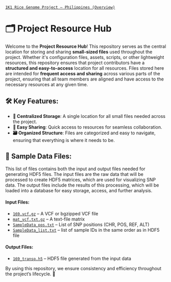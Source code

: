 [`1K1 Rice Genome Project – Philippines (Overview)`](https://github.com/1K1RG) 

# 🗂️ Project Resource Hub

Welcome to the **Project Resource Hub**! This repository serves as the central location for storing and sharing **small-sized files** used throughout the project. Whether it's configuration files, assets, scripts, or other lightweight resources, this repository ensures that project contributors have a **structured and easy-to-access** location for all resources. Files stored here are intended for **frequent access and sharing** across various parts of the project, ensuring that all team members are aligned and have access to the necessary resources at any given time.

## 🛠️ Key Features:
- **📍 Centralized Storage**: A single location for all small files needed across the project.
- **🔗 Easy Sharing**: Quick access to resources for seamless collaboration.
- **🗃️ Organized Structure**: Files are categorized and easy to navigate, ensuring that everything is where it needs to be.

## 🚨 Sample Data Files:

This list of files contains both the input and output files needed for generating HDF5 files. The input files are the raw data that will be processed to create HDF5 matrices, which are used for visualizing SNP data. The output files include the results of this processing, which will be loaded into a database for easy storage, access, and further analysis.

#### Input Files:
- [`169.vcf.gz`](https://3kricegenome.s3.dualstack.us-east-1.amazonaws.com/snpseek-dl/1k1rg/SampleData/169.vcf.gz) – A VCF or bgzipped VCF file
- [`mat_vcf.txt.gz`](https://3kricegenome.s3.dualstack.us-east-1.amazonaws.com/snpseek-dl/1k1rg/SampleData/mat_vcf.txt.gz) – A text-file matrix 
- [`SampleData_pos.txt`](https://3kricegenome.s3.dualstack.us-east-1.amazonaws.com/snpseek-dl/1k1rg/SampleData/pos.txt) – List of SNP positions (CHR, POS, REF, ALT) 
- [`SampleData_list.txt`](https://3kricegenome.s3.dualstack.us-east-1.amazonaws.com/snpseek-dl/1k1rg/SampleData/sample_list.txt) –  list of sample IDs in the same order as in HDF5 file

#### Output Files:
- [`169_transp.h5`](https://3kricegenome.s3.dualstack.us-east-1.amazonaws.com/snpseek-dl/1k1rg/SampleData/169_transp.h5) – HDF5 file generated from the input data  

By using this repository, we ensure consistency and efficiency throughout the project’s lifecycle. 🌱



